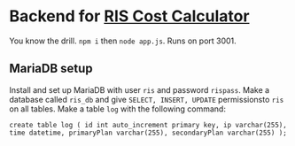 # Backend for [RIS Cost Calculator](https://github.com/ceichman/ris-cost-calculator)

You know the drill. `npm i` then `node app.js`. Runs on port 3001.

## MariaDB setup

Install and set up MariaDB with user `ris` and password `rispass`. Make a database called `ris_db` and give `SELECT, INSERT, UPDATE` permissionsto `ris` on all tables. Make a table `log` with the following command:

`create table log ( id int auto_increment primary key, ip varchar(255), time datetime, primaryPlan varchar(255), secondaryPlan varchar(255) );`


